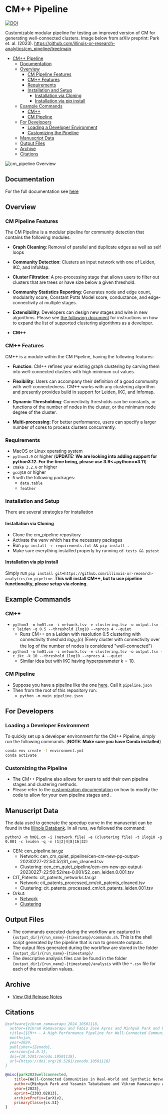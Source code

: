 # CM++ Pipeline

[![DOI](https://zenodo.org/badge/599799149.svg)](https://zenodo.org/doi/10.5281/zenodo.10076513)

Customizable modular pipeline for testing an improved version of CM for generating well-connected clusters. Image below from arXiv preprint: Park et. al. (2023). https://github.com/illinois-or-research-analytics/cm_pipeline/tree/main

- [CM++ Pipeline](#cm-pipeline)
  - [Documentation](#documentation)
  - [Overview](#overview)
    - [CM Pipeline Features](#cm-pipeline-features)
    - [CM++ Features](#cm-features)
    - [Requirements](#requirements)
    - [Installation and Setup](#installation-and-setup)
      - [Installation via Cloning](#installation-via-cloning)
      - [Installation via pip install](#installation-via-pip-install)
  - [Example Commands](#example-commands)
    - [CM++](#cm)
    - [CM Pipeline](#cm-pipeline-1)
  - [For Developers](#for-developers)
    - [Loading a Developer Environment](#loading-a-developer-environment)
    - [Customizing the Pipeline](#customizing-the-pipeline)
  - [Manuscript Data](#manuscript-data)
  - [Output Files](#output-files)
  - [Archive](#archive)
  - [Citations](#citations)

![cm_pipeline Overview](figures/cm_pp_overview.png)

## Documentation

For the full documentation see [here](https://illinois-or-research-analytics.github.io/cm_pipeline/)

## Overview

### CM Pipeline Features

The CM Pipeline is a modular pipeline for community detection that contains the following modules:

- **Graph Cleaning**: Removal of parallel and duplicate edges as well as self loops

- **Community Detection**: Clusters an input network with one of Leiden, IKC, and InfoMap. 

- **Cluster Filtration**: A pre-processing stage that allows users to filter out clusters that are trees or have size below a given threshold.

- **Community Statistics Reporting**: Generates node and edge count, modularity score, Constant Potts Model score, conductance, and edge-connectivity at multiple stages.

- **Extensibility**: Developers can design new stages and wire in new algorithms. Please see [the following document](pipeline_customization.md) for instructions on how to expand the list of supported clustering algorithms as a developer.

- **CM++**

### CM++ Features

CM++ is a module within the CM Pipeline, having the following features:

- **Function**: CM++ refines your existing graph clustering by carving them into well-connected clusters with high minimum cut values.

- **Flexibility**: Users can accompany their definition of a good community with well-connectedness. CM++ works with any clustering algorithm and presently provides build in support for Leiden, IKC, and Infomap.

- **Dynamic Thresholding**: Connectivity thresholds can be constants, or functions of the number of nodes in the cluster, or the minimum node degree of the cluster.

- **Multi-processing**: For better performance, users can specify a larger number of cores to process clusters concurrently.

### Requirements

- MacOS or Linux operating system
- `python3.9` or higher (**UPDATE: We are looking into adding support for python3.12. For the time being, please use 3.9<=python<=3.11**)
- `cmake 3.2.0` or higher
- `gcc@10` or higher
- `R` with the following packages:
  -  `data.table`
  -  `feather`

### Installation and Setup

There are several strategies for installation

#### Installation via Cloning

- Clone the cm_pipeline repository
- Activate the venv which has the necessary packages
- Run `pip install -r requirements.txt && pip install .`
- Make sure everything installed properly by running `cd tests && pytest`

#### Installation via pip install

Simply run `pip install git+https://github.com/illinois-or-research-analytics/cm_pipeline`. **This will install CM++, but to use pipeline functionality, please setup via cloning.**

## Example Commands

### CM++

- `python3 -m hm01.cm -i network.tsv -e clustering.tsv -o output.tsv -c leiden -g 0.5 --threshold 1log10 --nprocs 4 --quiet`
  - Runs CM++ on a Leiden with resolution 0.5 clustering with connectivity threshold $log_{10}(n)$ (Every cluster with connectivity over the log of the number of nodes is considered "well-connected")
- `python3 -m hm01.cm -i network.tsv -e clustering.tsv -o output.tsv -c ikc -k 10 --threshold 1log10 --nprocs 4 --quiet`
  - Similar idea but with IKC having hyperparameter $k=10$.

### CM Pipeline

- Suppose you have a pipeline like the one [here](examples/leiden.json). Call it `pipeline.json`
- Then from the root of this repository run:
  - `python -m main pipeline.json`

## For Developers

### Loading a Developer Environment

To quickly set up a developer environment for the CM++ Pipeline, simply run the following commands. (**NOTE: Make sure you have Conda installed**)

```bash
conda env create -f environment.yml
conda activate 
```

### Customizing the Pipeline

- The CM++ Pipeline also allows for users to add their own pipeline stages and clustering methods.
- Please refer to the [customization documentation](docs/pipeline_customization.md) on how to modify the code to allow for your own pipeline stages and .

## Manuscript Data

The data used to generate the speedup curve in the manuscript can be found in the [Illinois Databank](https://databank.illinois.edu/datasets/IDB-0908742). In all runs, we followed the command:

```python3 -m hm01.cm -i (network file) -e (clustering file) -t 1log10 -g 0.001 -c leiden -q -n (1|2|4|8|16|32)```

- CEN: cen_pipeline.tar.gz
  - Network: cen_cm_quiet_pipeline/cen-cm-new-pp-output-20230227-22:50:52/S1_cen_cleaned.tsv
  - Clustering: cen_cm_quiet_pipeline/cen-cm-new-pp-output-20230227-22:50:52/res-0.001/S2_cen_leiden.0.001.tsv
- CIT_Patents: cit_patents_networks.tar.gz
  - Network: cit_patents_processed_cm/cit_patents_cleaned.tsv
  - Clustering: cit_patents_processed_cm/cit_patents_leiden.001.tsv
- Orkut:
  - [Network](https://doi.org/10.6084/m9.figshare.24859140.v1)
  - [Clustering](https://doi.org/10.6084/m9.figshare.24860562.v1)

## Output Files

- The commands executed during the workflow are captured in `{output_dir}/{run_name}-{timestamp}/commands.sh`. This is the shell script generated by the pipeline that is run to generate outputs.
- The output files generated during the workflow are stored in the folder `{output_dir}/{run_name}-{timestamp}/`
- The descriptive analysis files can be found in the folder `{output_dir}/{run_name}-{timestamp}/analysis` with the `*.csv` file for each of the resolution values.

## Archive

- [View Old Release Notes](https://github.com/illinois-or-research-analytics/cm_pipeline/releases)

## Citations

```bibtex
@software{vikram_ramavarapu_2024_10501118,
  author={Vikram Ramavarapu and Fabio Jose Ayres and Minhyuk Park and Vidya Kamath P and João Alfredo Cardoso Lamy and Tandy Warnow and George Chacko},
  title={{CM++ - A High Performance Pipeline for Well-Connected Community Detection in Large Networks}},
  month=jan,
  year=2024,
  publisher={Zenodo},
  version={v4.0.1},
  doi={10.5281/zenodo.10501118},
  url={https://doi.org/10.5281/zenodo.10501118}
}

@misc{park2023wellconnected,
    title={Well-Connected Communities in Real-World and Synthetic Networks}, 
    author={Minhyuk Park and Yasamin Tabatabaee and Vikram Ramavarapu and Baqiao Liu and Vidya Kamath Pailodi and Rajiv Ramachandran and Dmitriy Korobskiy and Fabio Ayres and George Chacko and Tandy Warnow},
    year={2023},
    eprint={2303.02813},
    archivePrefix={arXiv},
    primaryClass={cs.SI}
}
```
